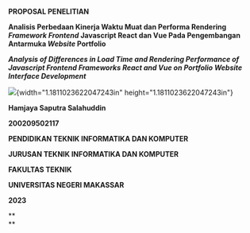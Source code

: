 **PROPOSAL PENELITIAN**

**Analisis Perbedaan Kinerja Waktu Muat dan Performa Rendering
*Framework Frontend* Javascript React dan Vue Pada Pengembangan
Antarmuka *Website* Portfolio**

***Analysis of Differences in Load Time and Rendering Performance of
Javascript Frontend Frameworks React and Vue on Portfolio Website
Interface Development***

![](media/image1.png){width="1.1811023622047243in"
height="1.1811023622047243in"}

**Hamjaya Saputra Salahuddin**

**200209502117**

**PENDIDIKAN TEKNIK INFORMATIKA DAN KOMPUTER**

**JURUSAN TEKNIK INFORMATIKA DAN KOMPUTER**

**FAKULTAS TEKNIK**

**UNIVERSITAS NEGERI MAKASSAR**

**2023**

**\
**
